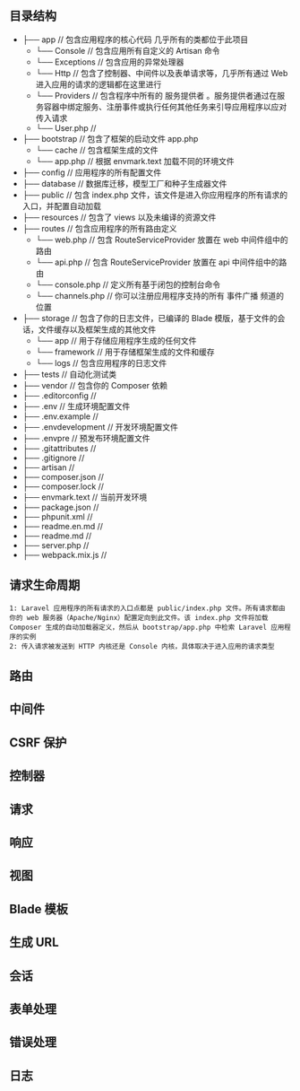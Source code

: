 <!--
 * @Description: laravel 基础教程
 * @Author: panrui
 * @Date: 2021-11-24 10:43:48
 * @LastEditTime: 2021-12-13 16:09:39
 * @LastEditors: panrui
 * 不忘初心,不负梦想
-->

## 目录结构

- ├── app // 包含应用程序的核心代码 几乎所有的类都位于此项目
  - └── Console // 包含应用所有自定义的 Artisan 命令
  - └── Exceptions // 包含应用的异常处理器
  - └── Http // 包含了控制器、中间件以及表单请求等，几乎所有通过 Web 进入应用的请求的逻辑都在这里进行
  - └── Providers // 包含程序中所有的 服务提供者 。服务提供者通过在服务容器中绑定服务、注册事件或执行任何其他任务来引导应用程序以应对传入请求
  - └── User.php //
- ├── bootstrap // 包含了框架的启动文件 app.php
  - └── cache // 包含框架生成的文件
  - └── app.php // 根据 envmark.text 加载不同的环境文件
- ├── config // 应用程序的所有配置文件
- ├── database // 数据库迁移，模型工厂和种子生成器文件
- ├── public // 包含 index.php 文件，该文件是进入你应用程序的所有请求的入口，并配置自动加载
- ├── resources // 包含了 views 以及未编译的资源文件
- ├── routes // 包含应用程序的所有路由定义
  - └── web.php // 包含 RouteServiceProvider 放置在 web 中间件组中的路由
  - └── api.php // 包含 RouteServiceProvider 放置在 api 中间件组中的路由
  - └── console.php // 定义所有基于闭包的控制台命令
  - └── channels.php // 你可以注册应用程序支持的所有 事件广播 频道的位置
- ├── storage // 包含了你的日志文件，已编译的 Blade 模版，基于文件的会话，文件缓存以及框架生成的其他文件
  - └── app // 用于存储应用程序生成的任何文件
  - └── framework // 用于存储框架生成的文件和缓存
  - └── logs // 包含应用程序的日志文件
- ├── tests // 自动化测试类
- ├── vendor // 包含你的 Composer 依赖
- ├── .editorconfig //
- ├── .env // 生成环境配置文件
- ├── .env.example //
- ├── .envdevelopment // 开发环境配置文件
- ├── .envpre // 预发布环境配置文件
- ├── .gitattributes //
- ├── .gitignore //
- ├── artisan //
- ├── composer.json //
- ├── composer.lock //
- ├── envmark.text // 当前开发环境
- ├── package.json //
- ├── phpunit.xml //
- ├── readme.en.md //
- ├── readme.md //
- ├── server.php //
- ├── webpack.mix.js //

## 请求生命周期

```
1: Laravel 应用程序的所有请求的入口点都是 public/index.php 文件。所有请求都由你的 web 服务器（Apache/Nginx）配置定向到此文件。该 index.php 文件将加载 Composer 生成的自动加载器定义，然后从 bootstrap/app.php 中检索 Laravel 应用程序的实例
2: 传入请求被发送到 HTTP 内核还是 Console 内核，具体取决于进入应用的请求类型
```

## 路由

## 中间件

## CSRF 保护

## 控制器

## 请求

## 响应

## 视图

## Blade 模板

## 生成 URL

## 会话

## 表单处理

## 错误处理

## 日志

